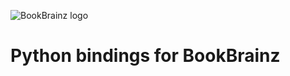 ![BookBrainz logo](https://bookbrainz.org/images/BookBrainz_text.svg)
# Python bindings for BookBrainz